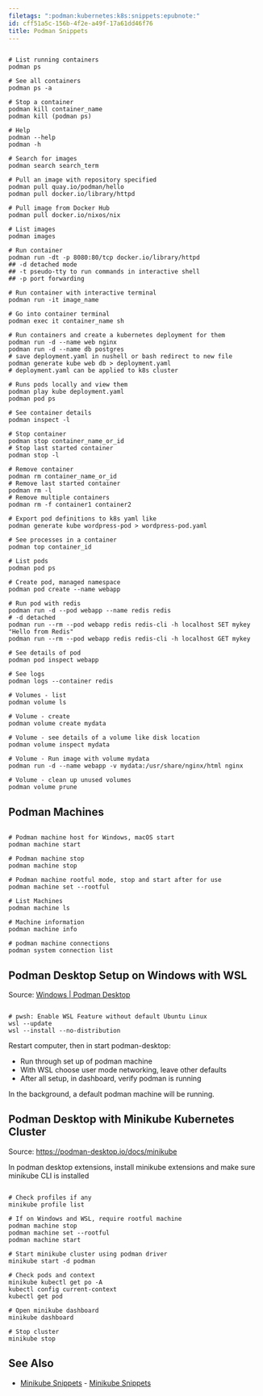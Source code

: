 ```yaml
---
filetags: ":podman:kubernetes:k8s:snippets:epubnote:"
id: cff51a5c-156b-4f2e-a49f-17a61dd46f76
title: Podman Snippets
---
```


``` shell

# List running containers
podman ps

# See all containers
podman ps -a

# Stop a container
podman kill container_name
podman kill (podman ps)

# Help
podman --help
podman -h

# Search for images
podman search search_term

# Pull an image with repository specified
podman pull quay.io/podman/hello
podman pull docker.io/library/httpd

# Pull image from Docker Hub
podman pull docker.io/nixos/nix

# List images
podman images

# Run container
podman run -dt -p 8080:80/tcp docker.io/library/httpd
## -d detached mode
## -t pseudo-tty to run commands in interactive shell
## -p port forwarding

# Run container with interactive terminal
podman run -it image_name

# Go into container terminal
podman exec it container_name sh

# Run containers and create a kubernetes deployment for them
podman run -d --name web nginx
podman run -d --name db postgres
# save deployment.yaml in nushell or bash redirect to new file
podman generate kube web db > deployment.yaml
# deployment.yaml can be applied to k8s cluster

# Runs pods locally and view them
podman play kube deployment.yaml
podman pod ps

# See container details
podman inspect -l

# Stop container
podman stop container_name_or_id
# Stop last started container
podman stop -l

# Remove container
podman rm container_name_or_id
# Remove last started container
podman rm -l
# Remove multiple containers
podman rm -f container1 container2

# Export pod definitions to k8s yaml like
podman generate kube wordpress-pod > wordpress-pod.yaml

# See processes in a container
podman top container_id

# List pods
podman pod ps

# Create pod, managed namespace
podman pod create --name webapp

# Run pod with redis
podman run -d --pod webapp --name redis redis
# -d detached
podman run --rm --pod webapp redis redis-cli -h localhost SET mykey "Hello from Redis"
podman run --rm --pod webapp redis redis-cli -h localhost GET mykey

# See details of pod
podman pod inspect webapp

# See logs
podman logs --container redis

# Volumes - list
podman volume ls

# Volume - create
podman volume create mydata

# Volume - see details of a volume like disk location
podman volume inspect mydata

# Volume - Run image with volume mydata
podman run -d --name webapp -v mydata:/usr/share/nginx/html nginx

# Volume - clean up unused volumes
podman volume prune

```

## Podman Machines

``` shell

# Podman machine host for Windows, macOS start
podman machine start

# Podman machine stop
podman machine stop

# Podman machine rootful mode, stop and start after for use
podman machine set --rootful

# List Machines
podman machine ls

# Machine information
podman machine info

# podman machine connections
podman system connection list

```

## Podman Desktop Setup on Windows with WSL

Source: [Windows \| Podman
Desktop](https://podman-desktop.io/docs/installation/windows-install)

``` shell

# pwsh: Enable WSL Feature without default Ubuntu Linux
wsl --update
wsl --install --no-distribution

```

Restart computer, then in start podman-desktop:

- Run through set up of podman machine
- With WSL choose user mode networking, leave other defaults
- After all setup, in dashboard, verify podman is running

In the background, a default podman machine will be running.

## Podman Desktop with Minikube Kubernetes Cluster

Source: <https://podman-desktop.io/docs/minikube>

In podman desktop extensions, install minikube extensions and make sure
minikube CLI is installed

``` shell

# Check profiles if any
minikube profile list

# If on Windows and WSL, require rootful machine
podman machine stop
podman machine set --rootful
podman machine start

# Start minikube cluster using podman driver
minikube start -d podman

# Check pods and context
minikube kubectl get po -A
kubectl config current-context
kubectl get pod

# Open minikube dashboard
minikube dashboard

# Stop cluster
minikube stop

```

## See Also

- [Minikube Snippets](../005-computer-snippets-minikube) - [Minikube
  Snippets](id:c430e255-a071-45a5-873c-da3104149bdc)
